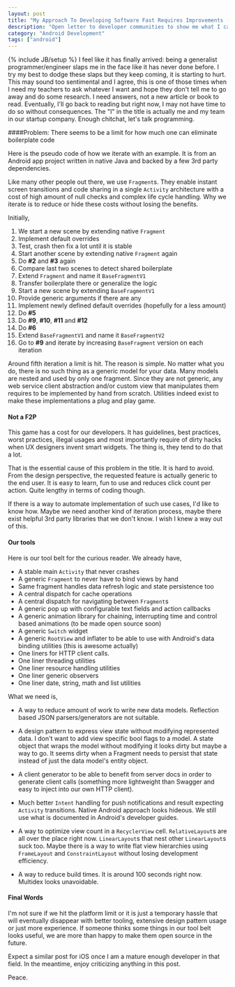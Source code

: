 ```yaml
---
layout: post
title: "My Approach To Developing Software Fast Requires Improvements (Android edition)"
description: "Open letter to developer communities to show me what I can't see by myself"
category: "Android Development"
tags: ["android"]
---
```

{% include JB/setup %}
I feel like it has finally arrived: being a generalist programmer/engineer slaps me in the face like it has never done before. I try my best to dodge these slaps but they keep coming, it is starting to hurt. This may sound too sentimental and I agree, this is one of those times when I need my teachers to ask whatever I want and hope they don't tell me to go away and do some research. I need answers, not a new article or book to read. Eventually, I'll go back to reading but right now, I may not have time to do so without consequences. The "I" in the title is actually me and my team in our startup company. Enough chitchat, let's talk programming.

####Problem: There seems to be a limit for how much one can eliminate boilerplate code

Here is the pseudo code of how we iterate with an example. It is from an Android app project written in native Java and backed by a few 3rd party dependencies.

Like many other people out there, we use `Fragment`s. They enable instant screen transitions and code sharing in a single `Activity` architecture with a cost of high amount of null checks and complex life cycle handling. Why we iterate is to reduce or hide these costs without losing the benefits.

Initially,

  1. We start a new scene by extending native `Fragment`
  2. Implement default overrides
  3. Test, crash then fix a lot until it is stable
  4. Start another scene by extending native `Fragment` again
  5. Do **#2** and **#3** again
  6. Compare last two scenes to detect shared boilerplate
  7. Extend `Fragment` and name it `BaseFragmentV1`
  8. Transfer boilerplate there or generalize the logic
  9. Start a new scene by extending `BaseFragmentV1`
  10. Provide generic arguments if there are any
  11. Implement newly defined default overrides (hopefully for a less amount)
  12. Do **#5**
  13. Do **#9**, **#10**, **#11** and **#12**
  14. Do **#6**
  15. Extend `BaseFragmentV1` and name it `BaseFragmentV2`
  16. Go to **#9** and iterate by increasing `BaseFragment` version on each iteration

Around fifth iteration a limit is hit. The reason is simple. No matter what you do, there is no such thing as a generic model for your data. Many models are nested and used by only one fragment. Since they are not generic, any web service client abstraction and/or custom view that manipulates them requires to be implemented by hand from scratch. Utilities indeed exist to make these implementations a plug and play game.

#### Not a F2P

This game has a cost for our developers. It has guidelines, best practices, worst practices, illegal usages and most importantly require of dirty hacks when UX designers invent smart widgets. The thing is, they tend to do that a lot.

That is the essential cause of this problem in the title. It is hard to avoid. From the design perspective, the requested feature is actually generic to the end user. It is easy to learn, fun to use and reduces click count per action. Quite lengthy in terms of coding though.

If there is a way to automate implementation of such use cases, I'd like to know how. Maybe we need another kind of iteration process, maybe there exist helpful 3rd party libraries that we don't know. I wish I knew a way out of this.

#### Our tools

Here is our tool belt for the curious reader. We already have,

  * A stable main `Activity` that never crashes
  * A generic `Fragment` to never have to bind views by hand
  * Same fragment handles data refresh logic and state persistence too
  * A central dispatch for cache operations
  * A central dispatch for navigating between `Fragment`s
  * A generic pop up with configurable text fields and action callbacks
  * A generic animation library for chaining, interrupting time and control based animations (to be made open source soon)
  * A generic `Switch` widget
  * A generic `RootView` and inflater to be able to use with Android's data binding utilities (this is awesome actually)
  * One liners for HTTP client calls.
  * One liner threading utilities
  * One liner resource handling utilities
  * One liner generic observers
  * One liner date, string, math and list utilities

What we need is,

  * A way to reduce amount of work to write new data models. Reflection based JSON parsers/generators are not suitable.

  * A design pattern to express view state without modifying represented data. I don't want to add view specific bool flags to a model. A state object that wraps the model without modifying it looks dirty but maybe a way to go. It seems dirty when a Fragment needs to persist that state instead of just the data model's entity object.

  * A client generator to be able to benefit from server docs in order to generate client calls (something more lightweight than Swagger and easy to inject into our own HTTP client).

  * Much better `Intent` handling for push notifications and result expecting `Activity` transitions. Native Android approach looks hideous. We still use what is documented in Android's developer guides.

  * A way to optimize view count in a `RecyclerView` cell. `RelativeLayout`s are all over the place right now. `LinearLayout`s that nest other `LinearLayout`s suck too. Maybe there is a way to write flat view hierarchies using `FrameLayout` and `ConstraintLayout` without losing development efficiency.

  * A way to reduce build times. It is around 100 seconds right now. Multidex looks unavoidable.

#### Final Words

I'm not sure if we hit the platform limit or it is just a temporary hassle that will eventually disappear with better tooling, extensive design pattern usage or just more experience. If someone thinks some things in our tool belt looks useful, we are more than happy to make them open source in the future.

Expect a similar post for iOS once I am a mature enough developer in that field. In the meantime, enjoy criticizing anything in this post.

Peace.
